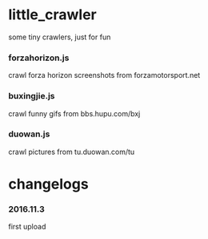 # little_crawler
some tiny crawlers, just for fun

### forzahorizon.js

crawl forza horizon screenshots from forzamotorsport.net

### buxingjie.js

crawl funny gifs from bbs.hupu.com/bxj

### duowan.js

crawl pictures from tu.duowan.com/tu

# changelogs

### 2016.11.3

first upload
